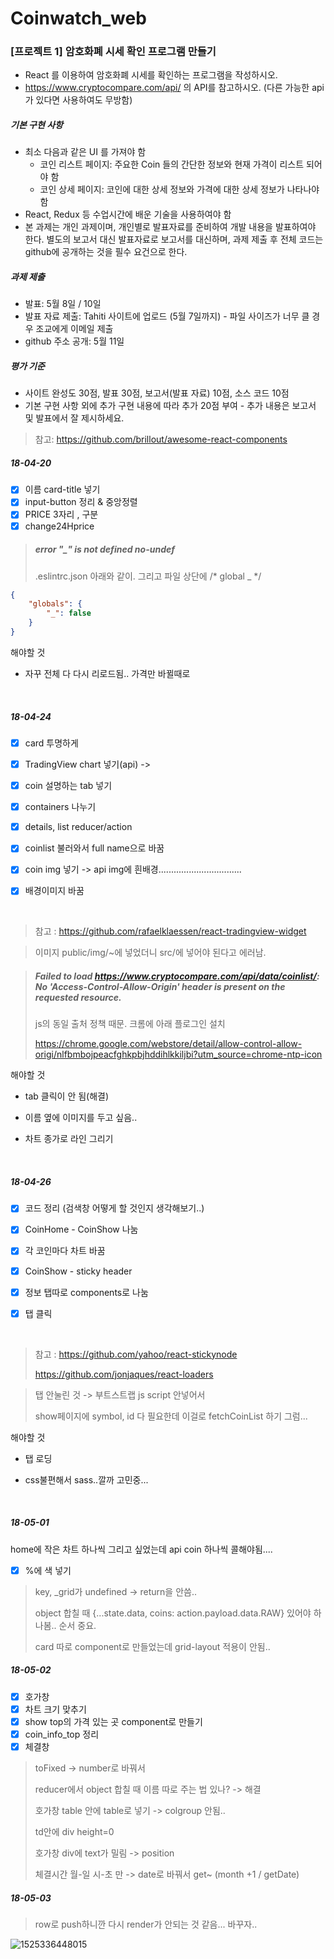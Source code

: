 # Coinwatch_web

### [프로젝트 1] 암호화폐 시세 확인 프로그램 만들기
 - React 를 이용하여 암호화폐 시세를 확인하는 프로그램을 작성하시오.
 - https://www.cryptocompare.com/api/ 의 API를 참고하시오. (다른 가능한 api가 있다면 사용하여도 무방함)

##### 기본 구현 사항
 - 최소 다음과 같은 UI 를 가져야 함
    - 코인 리스트 페이지: 주요한 Coin 들의 간단한 정보와 현재 가격이 리스트 되어야 함
    - 코인 상세 페이지: 코인에 대한 상세 정보와 가격에 대한 상세 정보가 나타나야 함
 - React, Redux 등 수업시간에 배운 기술을 사용하여야 함
 - 본 과제는 개인 과제이며, 개인별로 발표자료를 준비하여 개발 내용을 발표하여야 한다. 별도의 보고서 대신 발표자료로 보고서를 대신하며, 과제 제출 후 전체 코드는 github에 공개하는 것을 필수 요건으로 한다.

##### 과제 제출
 - 발표: 5월 8일 / 10일
 - 발표 자료 제출: Tahiti 사이트에 업로드 (5월 7일까지) - 파일 사이즈가 너무 클 경우 조교에게 이메일 제출
 - github 주소 공개: 5월 11일
##### 평가 기준
 - 사이트 완성도 30점, 발표 30점, 보고서(발표 자료) 10점, 소스 코드 10점
 - 기본 구현 사항 외에 추가 구현 내용에 따라 추가 20점 부여 - 추가 내용은 보고서 및 발표에서 잘 제시하세요.

> 참고: https://github.com/brillout/awesome-react-components





##### 18-04-20

- [x] 이름 card-title 넣기
- [x] input-button 정리 & 중앙정렬
- [x] PRICE 3자리 , 구분
- [x] change24Hprice

> ##### error  "_" is not defined  no-undef
>
> .eslintrc.json  아래와 같이. 그리고 파일 상단에 /* global _ */

```json
{
    "globals": {
        "_": false
    }
}
```



해야할 것

- 자꾸 전체 다 다시 리로드됨.. 가격만 바뀔때로

  ​



##### 18-04-24

- [x] card 투명하게

- [x] TradingView chart 넣기(api) -> 

- [x] coin 설명하는 tab 넣기

- [x] containers 나누기

- [x] details, list reducer/action

- [x] coinlist 불러와서 full name으로 바꿈

- [x] coin img 넣기 -> api img에 흰배경.................................

- [x] 배경이미지 바꿈

  ​

> 참고 : https://github.com/rafaelklaessen/react-tradingview-widget

> 이미지 public/img/~에 넣었더니 src/에 넣어야 된다고 에러남.

> 
>
> ##### Failed to load https://www.cryptocompare.com/api/data/coinlist/: No 'Access-Control-Allow-Origin' header is present on the requested resource.
>
> js의 동일 출처 정책 때문. 크롬에 아래 플로그인 설치
>
> https://chrome.google.com/webstore/detail/allow-control-allow-origi/nlfbmbojpeacfghkpbjhddihlkkiljbi?utm_source=chrome-ntp-icon



해야할 것

- tab 클릭이 안 됨(해결)

- 이름 옆에 이미지를 두고 싶음..

- 차트 종가로 라인 그리기

  ​



##### 18-04-26

- [x] 코드 정리 (검색창 어떻게 할 것인지 생각해보기..)

- [x] CoinHome - CoinShow 나눔

- [x] 각 코인마다 차트 바꿈

- [x] CoinShow - sticky header

- [x] 정보 탭따로 components로 나눔

- [x] 탭 클릭

  ​



> 참고 : https://github.com/yahoo/react-stickynode
>
> https://github.com/jonjaques/react-loaders

> 탭 안눌린 것 -> 부트스트랩 js script 안넣어서
>
> show페이지에 symbol, id 다 필요한데 이걸로 fetchCoinList 하기 그럼...

해야할 것

- 탭 로딩

- css불편해서 sass..깔까 고민중...

  ​

##### 18-05-01

home에 작은 차트 하나씩 그리고 싶었는데 api coin 하나씩 콜해야됨.... 

- [x] %에 색 넣기




> key, _grid가 undefined -> return을 안씀..
>
> object 합칠 때 {...state.data, coins: action.payload.data.RAW} 있어야 하나봄.. 순서 중요.
>
> card 따로 component로 만들었는데 grid-layout 적용이 안됨..



##### 18-05-02

- [x] 호가창
- [x] 차트 크기 맞추기
- [x] show top의 가격 있는 곳 component로 만들기
- [x] coin_info_top 정리
- [x] 체결창

>toFixed -> number로 바꿔서
>
>reducer에서 object 합칠 때 이름 따로 주는 법 있나? -> 해결
>
>호가창 table 안에 table로 넣기 -> colgroup 안됨..
>
>td안에 div height=0 
>
>호가창 div에 text가 밀림 -> position
>
>체결시간 월-일 시-초 만 -> date로 바꿔서 get~ (month +1 / getDate)



##### 18-05-03



> row로 push하니깐 다시 render가 안되는 것 같음... 바꾸자..

![1525336448015](C:\Users\630su\AppData\Local\Temp\1525336448015.png)

